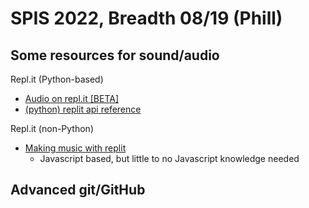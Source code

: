 # SPIS 2022, Breadth 08/19 (Phill)

## Some resources for sound/audio

Repl.it (Python-based)
* [Audio on repl.it [BETA]](https://replitgithubio-1--ritza.repl.co/repls/audio)
* [(python) replit api reference](https://replit-docs-python.allawesome497.repl.co/)

Repl.it (non-Python)
* [Making music with replit](https://www.youtube.com/watch?v=-kTXQ_EnYek)
  * Javascript based, but little to no Javascript knowledge needed  


## Advanced git/GitHub

